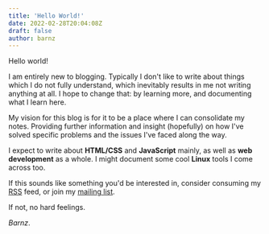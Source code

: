 ```yaml
---
title: 'Hello World!'
date: 2022-02-28T20:04:08Z
draft: false
author: barnz
---
```


Hello world!

I am entirely new to blogging. Typically I don't like to write about things which I do not fully understand, which inevitably results in me not writing anything at all. I hope to change that: by learning more, and documenting what I learn here.

My vision for this blog is for it to be a place where I can consolidate my notes. Providing further information and insight (hopefully) on how I've solved specific problems and the issues I've faced along the way.

I expect to write about **HTML/CSS** and **JavaScript** mainly, as well as **web development** as a whole. I might document some cool **Linux** tools I come across too.

If this sounds like something you'd be interested in, consider consuming my [RSS](/blog/index.xml) feed, or join my [mailing list]().

If not, no hard feelings.

_Barnz_.
